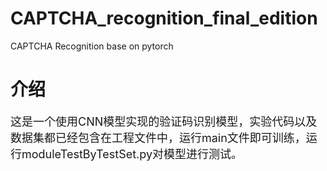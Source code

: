 # CAPTCHA_recognition_final_edition
CAPTCHA Recognition base on pytorch

# 介绍
<font size=4>这是一个使用CNN模型实现的验证码识别模型，实验代码以及数据集都已经包含在工程文件中，运行main文件即可训练，运行moduleTestByTestSet.py对模型进行测试。</font>
